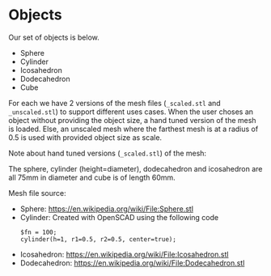 # Objects

Our set of objects is below.
- Sphere
- Cylinder
- Icosahedron
- Dodecahedron
- Cube

For each we have 2 versions of the mesh files (`_scaled.stl` and `_unscaled.stl`) to support different uses cases. When the user choses an object without providing the object size, a hand tuned version of the mesh is loaded. Else, an unscaled mesh where the farthest mesh is at a radius of 0.5 is used with provided object size as scale.

Note about hand tuned versions (`_scaled.stl`) of the mesh:

The sphere, cylinder (height=diameter), dodecahedron and icosahedron are all 75mm in diameter and cube is of length 60mm.

Mesh file source:

- Sphere: https://en.wikipedia.org/wiki/File:Sphere.stl
- Cylinder: Created with OpenSCAD using the following code
    ```
    $fn = 100;
    cylinder(h=1, r1=0.5, r2=0.5, center=true);
    ```
- Icosahedron: https://en.wikipedia.org/wiki/File:Icosahedron.stl
- Dodecahedron: https://en.wikipedia.org/wiki/File:Dodecahedron.stl

